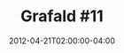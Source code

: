 ---
title: "Grafald #11"
type: "image"
date: 2012-04-21T02:00:00-04:00
draft: false
categories: ["Projects"]
image_path: "../img/2012/11.png"
alt_text: ""
is_subpage: true
---